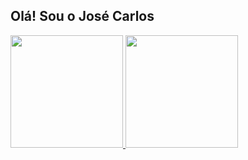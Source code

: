 ## Olá! Sou o José Carlos
<div align="left">
  <a href="https://github.com/jgvieira">
  <img height="180em" src="https://github-readme-stats.vercel.app/api?username=jcgvieira&show_icons=true&theme=dark&include_all_commits=true&count_private=true"/>
  <img height="180em" src="https://github-readme-stats.vercel.app/api/top-langs/?username=jcgvieira&layout=compact&langs_count=7&theme=dark"/>
</div>
